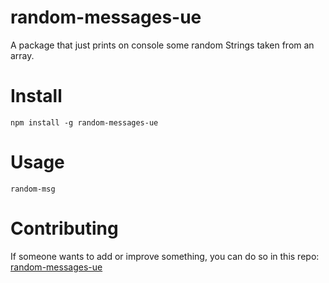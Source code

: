 # random-messages-ue

A package that just prints on console some random Strings taken from an array.

# Install
```
npm install -g random-messages-ue
```

# Usage
```
random-msg
```

# Contributing

If someone wants to add or improve something, you can do so in this repo: [random-messages-ue](https://github.com/UEHG260899/random-messages)